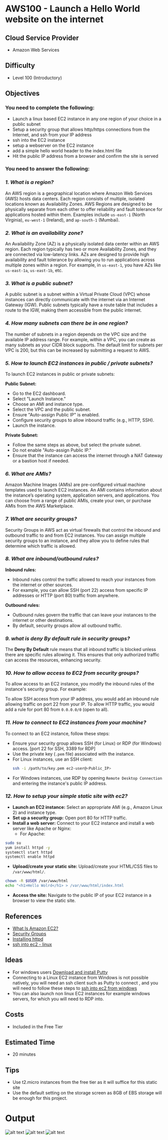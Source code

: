 # AWS100 - Launch a Hello World website on the internet

## Cloud Service Provider
- Amazon Web Services

## Difficulty
- Level 100 (Introductory)

## Objectives

### You need to complete the following:
- Launch a linux based EC2 instance in any one region of your choice in a public subnet 
- Setup a security group that allows http/https connections from the Internet, and ssh from your IP address
- ssh into the EC2 instance
- setup a webserver on the EC2 instance
- add a simple hello world header to the index.html file 
- Hit the public IP address from a browser and confirm the site is served


### You need to answer the following:
### ***1. What is a region?***

An AWS region is a geographical location where Amazon Web Services (AWS) hosts data centers. Each region consists of multiple, isolated locations known as Availability Zones. AWS Regions are designed to be physically separate from each other to offer reliability and fault tolerance for applications hosted within them. Examples include `us-east-1` (North Virginia), `eu-west-1` (Ireland), and `ap-south-1` (Mumbai).

### ***2. What is an availability zone?***

An Availability Zone (AZ) is a physically isolated data center within an AWS region. Each region typically has two or more Availability Zones, and they are connected via low-latency links. AZs are designed to provide high availability and fault tolerance by allowing you to run applications across multiple zones within a region. For example, in `us-east-1`, you have AZs like `us-east-1a`, `us-east-1b`, etc.

### ***3. What is a public subnet?***

A public subnet is a subnet within a Virtual Private Cloud (VPC) whose instances can directly communicate with the internet via an Internet Gateway (IGW). Public subnets typically have a route table that includes a route to the IGW, making them accessible from the public internet.

### ***4. How many subnets can there be in one region?***

The number of subnets in a region depends on the VPC size and the available IP address range. For example, within a VPC, you can create as many subnets as your CIDR block supports. The default limit for subnets per VPC is 200, but this can be increased by submitting a request to AWS.

### ***5. How to launch EC2 instances in public / private subnets?***

To launch EC2 instances in public or private subnets:

**Public Subnet:**
- Go to the EC2 dashboard.
- Select "Launch Instance."
- Choose an AMI and instance type.
- Select the VPC and the public subnet.
- Ensure "Auto-assign Public IP" is enabled.
- Configure security groups to allow inbound traffic (e.g., HTTP, SSH).
- Launch the instance.

**Private Subnet:**
- Follow the same steps as above, but select the private subnet.
- Do not enable "Auto-assign Public IP."
- Ensure that the instance can access the internet through a NAT Gateway or a bastion host if needed.

### ***6. What are AMIs?***

Amazon Machine Images (AMIs) are pre-configured virtual machine templates used to launch EC2 instances. An AMI contains information about the instance’s operating system, application servers, and applications. You can choose from a range of public AMIs, create your own, or purchase AMIs from the AWS Marketplace.

### ***7. What are security groups?***

Security Groups in AWS act as virtual firewalls that control the inbound and outbound traffic to and from EC2 instances. You can assign multiple security groups to an instance, and they allow you to define rules that determine which traffic is allowed.

### ***8. What are inbound/outbound rules?***

**Inbound rules:**
- Inbound rules control the traffic allowed to reach your instances from the internet or other sources.
- For example, you can allow SSH (port 22) access from specific IP addresses or HTTP (port 80) traffic from anywhere.

**Outbound rules:**
- Outbound rules govern the traffic that can leave your instances to the internet or other destinations.
- By default, security groups allow all outbound traffic.

### ***9. what is deny By default rule in security groups?***

The **Deny By Default** rule means that all inbound traffic is blocked unless there are specific rules allowing it. This ensures that only authorized traffic can access the resources, enhancing security.

### ***10. How to allow access to EC2 from security groups?***

To allow access to an EC2 instance, you modify the inbound rules of the instance's security group. For example:

To allow SSH access from your IP address, you would add an inbound rule allowing traffic on port 22 from your IP.
To allow HTTP traffic, you would add a rule for port 80 from `0.0.0.0/0` (open to all).

### ***11. How to connect to EC2 instances from your machine?***

To connect to an EC2 instance, follow these steps:

- Ensure your security group allows SSH (for Linux) or RDP (for Windows) access. [port 22 for SSH, 3389 for RDP]
- Use the private key (`.pem` file) associated with the instance.
- For Linux instances, use an SSH client:
  ```bash
  ssh -i /path/to/key.pem ec2-user@<Public_IP>
- For Windows instances, use RDP by opening `Remote Desktop Connection` and entering the instance's public IP address.

### ***12. How to setup your simple static site with ec2?***

- **Launch an EC2 instance:** Select an appropriate AMI (e.g., Amazon Linux 2) and instance type.
- **Set up a security group:** Open port 80 for HTTP traffic.
- **Install a web server:** Connect to your EC2 instance and install a web server like Apache or Nginx:
  - For Apache:
```bash
sudo su
yum install httpd -y
systemctl start httpd
systemctl enable httpd
```
- **Upload/create your static site:** Upload/create your HTML/CSS files to `/var/www/html/`.
```bash
chown -R $USER /var/www/html
echo "<h1>Hello Wolrd</h1> > /var/www/html/index.html
```
- **Access the site:** Navigate to the public IP of your EC2 instance in a browser to view the static site.


## References
- [What Is Amazon EC2?](https://aws.amazon.com/ec2/faqs/)
- [Security Groups](https://docs.aws.amazon.com/AWSEC2/latest/UserGuide/ec2-security-groups.html#:~:text=A%20security%20group%20acts%20as,one%20or%20more%20security%20groups.)
- [Installing httpd](http://httpd.apache.org/docs/2.4/install.html)
- [ssh into ec2 - linux](https://docs.aws.amazon.com/AWSEC2/latest/UserGuide/AccessingInstancesLinux.html)

## Ideas
- For windows users [Download and install Putty](https://www.chiark.greenend.org.uk/~sgtatham/putty/latest.html)
- Connecting to a Linux EC2 instance from Windows is not possible natively, you will need an ssh client such as Putty to connect , and you will need to follow these steps to [ssh into ec2 from windows](https://stackoverflow.com/questions/5264945/ssh-to-ec2-linux-instance-from-windows)
- You can also launch non linux EC2 instances for example windows servers, for which you will need to RDP into.  

## Costs
- Included in the Free Tier

## Estimated Time
- 20 minutes 

## Tips
- Use t2.micro instances from the free tier as it will suffice for this static site 
- Use the default setting on the storage screen as 8GB of EBS storage will be enough for this project.

# Output
![alt text](ec2.png)
![alt text](puttyconnect.png)
![alt text](hellowolrd.png)